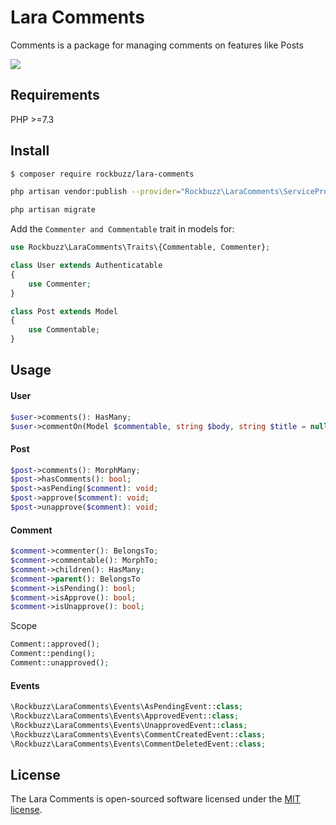 # Lara Comments

Comments is a package for managing comments on features like Posts

<p><img src="https://github.com/rockbuzz/lara-comments/workflows/Main/badge.svg"/></p>

## Requirements

PHP >=7.3

## Install

```bash
$ composer require rockbuzz/lara-comments
```

```bash
php artisan vendor:publish --provider="Rockbuzz\LaraComments\ServiceProvider"
```

```bash
php artisan migrate
```

Add the `Commenter and Commentable` trait in models for:

```php
use Rockbuzz\LaraComments\Traits\{Commentable, Commenter};

class User extends Authenticatable
{
    use Commenter;
}

class Post extends Model
{
    use Commentable;
}
```

## Usage

#### User
```php
$user->comments(): HasMany;
$user->commentOn(Model $commentable, string $body, string $title = null): Comment;
```

#### Post
```php
$post->comments(): MorphMany;
$post->hasComments(): bool;
$post->asPending($comment): void;
$post->approve($comment): void;
$post->unapprove($comment): void;
```

#### Comment
```php
$comment->commenter(): BelongsTo;
$comment->commentable(): MorphTo;
$comment->children(): HasMany;
$comment->parent(): BelongsTo
$comment->isPending(): bool;
$comment->isApprove(): bool;
$comment->isUnapprove(): bool;
```

Scope
```php
Comment::approved();
Comment::pending();
Comment::unapproved();
```

#### Events
```php
\Rockbuzz\LaraComments\Events\AsPendingEvent::class;
\Rockbuzz\LaraComments\Events\ApprovedEvent::class;
\Rockbuzz\LaraComments\Events\UnapprovedEvent::class;
\Rockbuzz\LaraComments\Events\CommentCreatedEvent::class;
\Rockbuzz\LaraComments\Events\CommentDeletedEvent::class;
```


## License

The Lara Comments is open-sourced software licensed under the [MIT license](https://opensource.org/licenses/MIT).